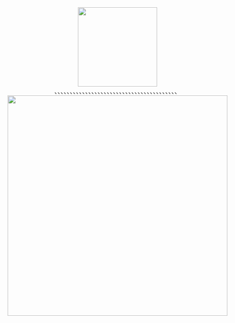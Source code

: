 
<div id="header" align="center">
 <img src="https://media1.tenor.com/m/T8gBMoHuv74AAAAd/mineshield-qwieftetert.gif" width="180"/>
</div>

<div id="header" align="center">
、、、、、、、、、、、、、、、、、、、、、、、、、、、、、、、、、、、、、、、、
</div>

<div id="header" align="center">
 <img src="https://i.pinimg.com/564x/00/9b/44/009b44caac7fd0ecfd289e77c72a698b.jpg" width="500"/>
</div>

